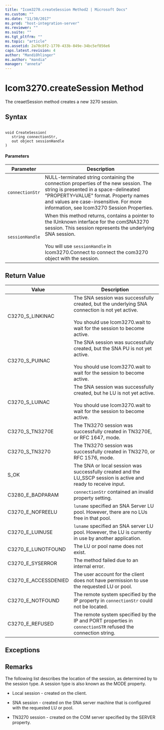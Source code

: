 ```yaml
---
title: "Icom3270.createSession Method2 | Microsoft Docs"
ms.custom: ""
ms.date: "11/30/2017"
ms.prod: "host-integration-server"
ms.reviewer: ""
ms.suite: ""
ms.tgt_pltfrm: ""
ms.topic: "article"
ms.assetid: 2a70c8f2-1770-433b-849e-34bc5ef856e6
caps.latest.revision: 4
author: "MandiOhlinger"
ms.author: "mandia"
manager: "anneta"
---
```

# Icom3270.createSession Method
The creaetSession method creates a new 3270 session.  
  
## Syntax  
  
```  
  
void CreateSession(  
   string connectionStr,   
   out object sessionHandle  
)  
```  
  
#### Parameters  
  
|Parameter|Description|  
|---------------|-----------------|  
|`connectionStr`|NULL-terminated string containing the connection properties of the new session. The string is presented in a space-delineated "PROPERTY=VALUE" format. Property names and values are case-insensitive. For more information, see Icom3270 Session Properties.|  
|`sessionHandle`|When this method returns, contains a pointer to the IUnknown interface for the comSNA3270 session. This session represents the underlying SNA session.<br /><br /> You will use `sessionHandle` in Icom3270.Connect to connect the com3270 object with the session.|  
  
## Return Value  
  
|Value|Description|  
|-----------|-----------------|  
|C3270_S_LINKINAC|The SNA session was successfully created, but the underlying SNA connection is not yet active.<br /><br /> You should use Icom3270.wait to wait for the session to become active.|  
|C3270_S_PUINAC|The SNA session was successfully created, but the SNA PU is not yet active.<br /><br /> You should use Icom3270.wait to wait for the session to become active.|  
|C3270_S_LUINAC|The SNA session was successfully created, but he LU is not yet active.<br /><br /> You should use Icom3270.wait to wait for the session to become active.|  
|C3270_S_TN3270E|The TN3270 session was successfully created in TN3270E, or RFC 1647, mode.|  
|C3270_S_TN3270|The TN3270 session was successfully created in TN3270, or RFC 1576, mode.|  
|S_OK|The SNA or local session was successfully created and the LU_SSCP session is active and ready to receive input.|  
|C3280_E_BADPARAM|`connectionStr` contained an invalid property setting.|  
|C3270_E_NOFREELU|`luname` specified an SNA Server LU pool. However, there are no LUs free in that pool.|  
|C3270_E_LUINUSE|`luname` specified an SNA server LU pool. However, the LU is currently in use by another application.|  
|C3270_E_LUNOTFOUND|The LU or pool name does not exist.|  
|C3270_E_SYSERROR|The method failed due to an internal error.|  
|C3270_E_ACCESSDENIED|The user account for the client does not have permission to use the requested LU or pool.|  
|C3270_E_NOTFOUND|The remote system specified by the IP property in `connectionStr` could not be located.|  
|C3270_E_REFUSED|The remote system specified by the IP and PORT properties in `connectionSTR` refused the connection string.|  
  
## Exceptions  
  
## Remarks  
 The following list describes the location of the session, as determined by to the session type. A session type is also known as the MODE property.  
  
-   Local session - created on the client.  
  
-   SNA session - created on the SNA server machine that is configured with the requested LU or pool.  
  
-   TN3270 session - created on the COM server specified by the SERVER property.